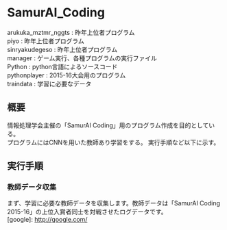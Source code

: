 # SamurAI_Coding

arukuka_mztmr_nggts : 昨年上位者プログラム  
piyo : 昨年上位者プログラム  
sinryakudegeso : 昨年上位者プログラム  
manager : ゲーム実行、各種プログラムの実行ファイル  
Python : python言語によるソースコード  
pythonplayer : 2015-16大会用のプログラム  
traindata : 学習に必要なデータ  

## 概要
情報処理学会主催の「SamurAI Coding」用のプログラム作成を目的としている。  
プログラムにはCNNを用いた教師あり学習をする。
実行手順など以下に示す。  

## 実行手順
### 教師データ収集
まず、学習に必要な教師データを収集します。教師データは「SamurAI Coding 2015-16」の上位入賞者同士を対戦させたログデータです。  
[google]: http://google.com/
